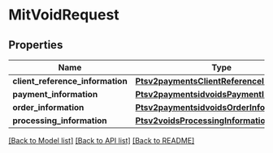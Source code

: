 # MitVoidRequest

## Properties
Name | Type | Description | Notes
------------ | ------------- | ------------- | -------------
**client_reference_information** | [**Ptsv2paymentsClientReferenceInformation**](Ptsv2paymentsClientReferenceInformation.md) |  | [optional] 
**payment_information** | [**Ptsv2paymentsidvoidsPaymentInformation**](Ptsv2paymentsidvoidsPaymentInformation.md) |  | [optional] 
**order_information** | [**Ptsv2paymentsidvoidsOrderInformation**](Ptsv2paymentsidvoidsOrderInformation.md) |  | [optional] 
**processing_information** | [**Ptsv2voidsProcessingInformation**](Ptsv2voidsProcessingInformation.md) |  | [optional] 

[[Back to Model list]](../README.md#documentation-for-models) [[Back to API list]](../README.md#documentation-for-api-endpoints) [[Back to README]](../README.md)


